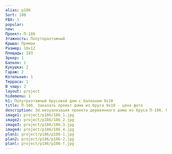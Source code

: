 ```yaml
---
alias: p186
Sort: 186
FBX: 1
popular: 
new: 
Проект: П-186
Этажность: Полутораэтажный
Крыша: Прямая
Размер: 10х12
Площадь: 183
Эркер: 1
Балкон: 1
Кукушка: 2
Гараж: 2
Котельная: 1
Терраса: 1
В чашу: 2
layout: project
hidemenu: 1
h1: Полутраэтажный брусовой дом с балконом 9х10
title: П-186. Заказать проект дома из бруса 9х10 - цена фото
description: 3d визуализация проекта деревянного дома из бруса П-186. Площадь 183 м2, размер 9х10. Вы можете внести любые изменения в проект.
image1: project/p186/186_1.jpg
image2: project/p186/186_2.jpg
image3: project/p186/186_3.jpg
image4: project/p186/186_4.jpg
plan1: project/p186/p186-1.jpg
plan2: project/p186/p186-2.jpg
planl: project/p186/p186-f.jpg
---
```

